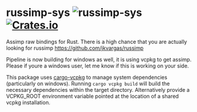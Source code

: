 # russimp-sys ![russimp-sys](https://github.com/jkvargas/russimp-sys/workflows/russimp-sys/badge.svg?branch=main) [![Crates.io](https://img.shields.io/crates/v/russimp-sys.svg)](https://crates.io/crates/russimp-sys)

Assimp raw bindings for Rust. 
There is a high chance that you are actually looking for russimp https://github.com/jkvargas/russimp

Pipeline is now building for windows as well, it is using vcpkg to get assimp.
Please if youre a windows user, let me know if this is working on your side.

This package uses [cargo-vcpkg](https://crates.io/crates/cargo-vcpkg) to manage system dependencies (particularly on 
windows). Running ```cargo vcpkg build``` will build the necessary dependencies within the target directory. 
Alternatively provide a VCPKG_ROOT environment variable pointed at the location of a shared vcpkg installation.
